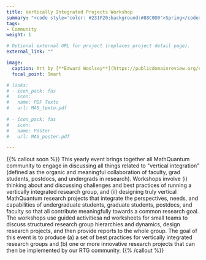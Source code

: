 ```yaml
---
title: Vertically Integrated Projects Workshop
summary: "<code style='color: #231F20;background:#88C0D0'>Spring</code> <br> Workshop for the MathQuantum community to come up with research project ideas together."
tags:
- Community
weight: 1

# Optional external URL for project (replaces project detail page).
external_link: ""

image:
  caption: Art by [**Edward Woolsey**](https://publicdomainreview.org/collection/fancy-turning)
  focal_point: Smart

# links:
# - icon_pack: fas
#   icon:
#   name: PDF Texto
#   url: MAS_texto.pdf
  
# - icon_pack: fas
#   icon:
#   name: Póster
#   url: MAS_poster.pdf

---
```


{{% callout soon %}}
This yearly event brings together all MathQuantum community to engage in discussing all things related to "vertical integration" (defined as the organic and meaningful collaboration of faculty, grad students, postdocs, and undergrads in research). Workshops involve (i) thinking about and discussing challenges and best practices of running a vertically integrated research group, and (ii) designing truly vertical MathQuantum research projects that integrate the perspectives, needs, and capabilities of undergraduate students, graduate students, postdocs, and
faculty so that all contribute meaningfully towards a common research goal. The workshops use guided activitiesa nd worksheets for small teams to discuss structured research group hierarchies and dynamics, design research projects, and then provide reports to the whole group. The goal of this event is to produce (a) a set of best practices for vertically integrated research groups and (b) one or more innovative research projects that can then be implemented by our RTG community.
{{% /callout %}}

